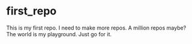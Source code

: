 # first_repo
This is my first repo. 
I need to make more repos. 
A million repos maybe?
The world is my playground. Just go for it.

